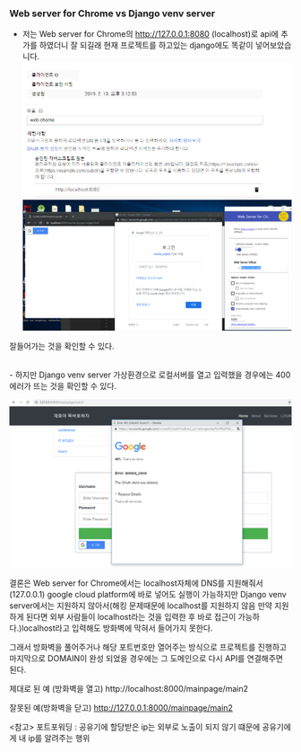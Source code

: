 ### Web server for Chrome vs Django venv server



   - 저는 Web server for Chrome의 http://127.0.0.1:8080 (localhost)로 api에 추가를 하였더니
   잘 되길래 현재 프로젝트를 하고있는 django에도 똑같이 넣어보았습니다.  
    ![ex_screenshot](./img/web-chrome.png)
    ![ex_screenshot](./img/social.png)

잘들어가는 것을 확인할 수 있다.

<br/>
- 하지만 Django venv server 가상환경으로
    로컬서버를 열고 입력했을 경우에는 400에러가 뜨는 것을 확인할 수 있다.  

    
![ex_screenshot](./img/django.png)


결론은 Web server for Chrome에서는 localhost자체에 DNS를 지원해줘서(127.0.0.1) google cloud platform에 바로 넣어도 실행이 가능하지만 Django venv server에서는 지원하지 않아서(해킹 문제때문에 localhost를 지원하지 않음 만약 지원하게 된다면 외부 사람들이 localhost라는 것을 입력한 후 바로 접근이 가능하다.)localhost라고 입력해도 방화벽에 막혀서 들어가지 못한다.

그래서 방화벽을 풀어주거나 해당 포트번호만 열어주는 방식으로 프로젝트를 진행하고 마지막으로
DOMAIN이 완성 되었을 경우에는 그 도메인으로 다시 API를 연결해주면 된다.

제대로 된 예 (방화벽을 열고)
http://localhost:8000/mainpage/main2

잘못된 예(방화벽을 닫고)
http://127.0.0.1:8000/mainpage/main2



<참고>
포트포워딩 : 공유기에 할당받은 ip는 외부로 노출이 되지 않기 떄문에 공유기에게 내 ip를 알려주는 행위


























